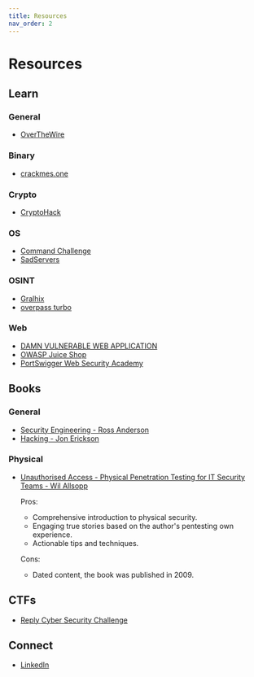 ```yaml
---
title: Resources
nav_order: 2
---
```


# Resources

## Learn

### General

- [OverTheWire](https://overthewire.org)

### Binary

- [crackmes.one](https://crackmes.one)

### Crypto

- [CryptoHack](https://cryptohack.org)

### OS

- [Command Challenge](https://cmdchallenge.com)
- [SadServers](https://sadservers.com)

### OSINT

- [Gralhix](https://gralhix.com)
- [overpass turbo](https://overpass-turbo.eu)

### Web

- [DAMN VULNERABLE WEB APPLICATION](https://github.com/digininja/DVWA)
- [OWASP Juice Shop](https://owasp.org/www-project-juice-shop)
- [PortSwigger Web Security Academy](https://portswigger.net/web-security)

## Books

### General

- [Security Engineering - Ross Anderson](https://www.cl.cam.ac.uk/~rja14/book.html)
- [Hacking - Jon Erickson](https://www.amazon.com/Hacking-Art-Exploitation-Jon-Erickson/dp/1593271441)

### Physical

- [Unauthorised Access - Physical Penetration Testing for IT Security Teams - Wil Allsopp](https://www.amazon.com/Unauthorised-Access-Physical-Penetration-Security/dp/0470747617)

  Pros:
  - Comprehensive introduction to physical security.
  - Engaging true stories based on the author's pentesting own experience.
  - Actionable tips and techniques.

  Cons:
  - Dated content, the book was published in 2009.

## CTFs

- [Reply Cyber Security Challenge](https://challenges.reply.com/challenges/cybersecurity/home)

## Connect

- [LinkedIn](https://www.linkedin.com/in/david-gherghita)
